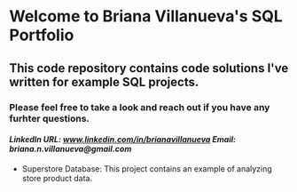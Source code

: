 #  Welcome to Briana Villanueva's SQL Portfolio
## This code repository contains code solutions I've written for example SQL projects.
### Please feel free to take a look and reach out if you have any furhter questions.
#### _LinkedIn URL: www.linkedin.com/in/brianavillanueva Email: briana.n.villanueva@gmail.com_



* Superstore Database: This project contains an example of analyzing store product data.
